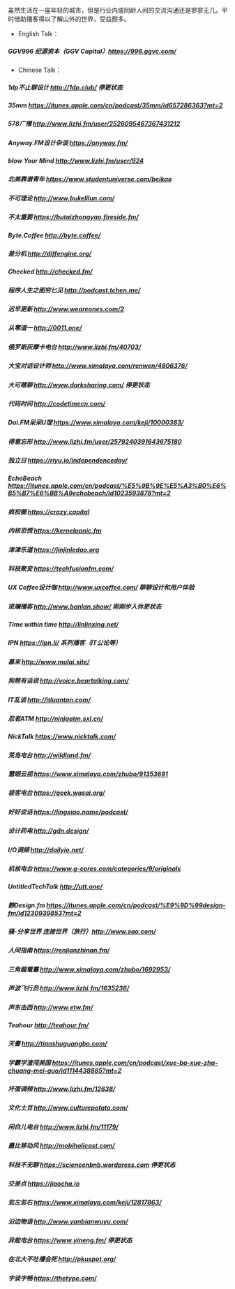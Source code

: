 虽然生活在一座年轻的城市，但是行业内或同龄人间的交流沟通还是寥寥无几。平时借助播客得以了解山外的世界，受益颇多。

* English Talk：
##### GGV996 纪源资本（GGV Capital）https://996.ggvc.com/
* Chinese Talk：
##### 1dp不止聊设计 http://1dp.club/ 停更状态
##### 35mm https://itunes.apple.com/cn/podcast/35mm/id657286363?mt=2
##### 578广播 http://www.lizhi.fm/user/2526095467367431212
##### Anyway.FM设计杂谈 https://anyway.fm/
##### blow Your Mind http://www.lizhi.fm/user/924
##### 北美靠谱青年 https://www.studentuniverse.com/beikao
##### 不可理论 http://www.bukelilun.com/
##### 不太重要 https://butaizhongyao.fireside.fm/
##### Byte.Coffee http://byte.coffee/
##### 差分机 http://diffengine.org/
##### Checked http://checked.fm/
##### 程序人生之图穷匕见 http://podcast.tchen.me/
##### 迟早更新 http://www.weareones.com/2
##### 从零道一 http://0011.one/
##### 俄罗斯灰摩卡电台 http://www.lizhi.fm/40703/
##### 大宝对话设计师 http://www.ximalaya.com/renwen/4806376/
##### 大可瞎聊 http://www.darksharing.com/ 停更状态
##### 代码时间 http://codetimecn.com/
##### Dai.FM呆呆U理 https://www.ximalaya.com/keji/10000383/
##### 得意忘形 http://www.lizhi.fm/user/2579240391643675180
##### 独立日 https://riyu.io/independenceday/
##### EchoBeach https://itunes.apple.com/cn/podcast/%E5%9B%9E%E5%A3%B0%E6%B5%B7%E6%BB%A9echobeach/id1023593878?mt=2
##### 疯投圈 https://crazy.capital
##### 内核恐慌 https://kernelpanic.fm
##### 津津乐道 https://jinjinledao.org
##### 科技聚变 https://techfusionfm.com/
##### UX Coffee设计咖 http://www.uxcoffee.com/ 聊聊设计和用户体验
##### 斑斓播客 http://www.banlan.show/ 刚刚步入休更状态
##### Time within time http://linlinxing.net/
##### IPN https://ipn.li/ 系列播客（IT公论等）
##### 慕来 http://www.mulai.site/
##### 狗熊有话说 http://voice.beartalking.com/
##### IT乱谈 http://itluantan.com/
##### 忍者ATM http://ninjaatm.sxl.cn/
##### NickTalk https://www.nicktalk.com/
##### 荒岛电台 http://wildland.fm/
##### 慧眼云视 https://www.ximalaya.com/zhubo/91353691
##### 极客电台 https://geek.wasai.org/
##### 好好说话 https://lingxiao.name/podcast/
##### 设计药电 http://gdn.design/
##### I/O调频 http://dailyio.net/
##### 机核电台 https://www.g-cores.com/categories/9/originals
##### UntitledTechTalk http://utt.one/
##### 静Design.fm https://itunes.apple.com/cn/podcast/%E9%9D%99design-fm/id1230939853?mt=2
##### 骚-分享世界 连接世界（旅行）http://www.sao.com/
##### 人间指南 https://renjianzhinan.fm/
##### 三角龍電臺 http://www.ximalaya.com/zhubo/1692953/
##### 声波飞行员 http://www.lizhi.fm/1635236/
##### 声东击西 http://www.etw.fm/
##### Teahour http://teahour.fm/
##### 天書 http://tianshuguangbo.com/
##### 学霸学渣闯美国 https://itunes.apple.com/cn/podcast/xue-ba-xue-zha-chuang-mei-guo/id1114438885?mt=2
##### 坏蛋调频 http://www.lizhi.fm/12638/
##### 文化土豆 http://www.culturepotato.com/
##### 闲白儿电台 http://www.lizhi.fm/11179/
##### 墨比移动风 http://mobiholicast.com/
##### 科技不无聊 https://sciencenbnb.wordpress.com 停更状态
##### 交差点 https://jiaocha.io
##### 忽左忽右 https://www.ximalaya.com/keji/12817863/
##### 沿边物语 http://www.yanbianwuyu.com/
##### 异能电台 https://www.yineng.fm/ 停更状态
##### 在北大不吐槽会死 http://pkuspot.org/
##### 字谈字畅 https://thetype.com/
